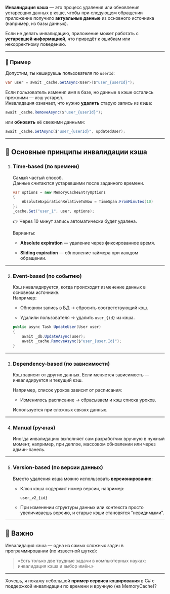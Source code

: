 **Инвалидация кэша** — это процесс удаления или обновления устаревших данных в кэше, чтобы при следующем обращении приложение получило **актуальные данные** из основного источника (например, из базы данных).

Если не делать инвалидацию, приложение может работать с **устаревшей информацией**, что приведёт к ошибкам или некорректному поведению.

---

### 🔹 Пример

Допустим, ты кешируешь пользователя по `userId`:

```csharp
var user = await _cache.GetAsync<User>($"user_{userId}");
```

Если пользователь изменил имя в базе, но данные в кэше остались прежними — кэш устарел.  
Инвалидация означает, что нужно **удалить** старую запись из кэша:

```csharp
await _cache.RemoveAsync($"user_{userId}");
```

или **обновить** её свежими данными:

```csharp
await _cache.SetAsync($"user_{userId}", updatedUser);
```

---

## 🔸 Основные принципы инвалидации кэша

1. ### **Time-based (по времени)**
    
    Самый частый способ.  
    Данные считаются устаревшими после заданного времени.
    
    ```csharp
    var options = new MemoryCacheEntryOptions
    {
        AbsoluteExpirationRelativeToNow = TimeSpan.FromMinutes(10)
    };
    _cache.Set("user_1", user, options);
    ```
    
    👉 Через 10 минут запись автоматически будет удалена.
    
    Варианты:
    
    - **Absolute expiration** — удаление через фиксированное время.
        
    - **Sliding expiration** — обновление таймера при каждом обращении.
        

---

2. ### **Event-based (по событию)**
    
    Кэш инвалидируется, когда происходит изменение данных в основном источнике.  
    Например:
    
    - Обновили запись в БД → сбросить соответствующий кэш.
        
    - Удалили пользователя → удалить `user_{id}` из кэша.
        
    
    ```csharp
    public async Task UpdateUser(User user)
    {
        await _db.UpdateAsync(user);
        await _cache.RemoveAsync($"user_{user.Id}");
    }
    ```
    

---

3. ### **Dependency-based (по зависимости)**
    
    Кэш зависит от других данных. Если меняется зависимость — инвалидируется и текущий кэш.
    
    Например, список уроков зависит от расписания:
    
    - Изменилось расписание → сбрасываем и кэш списка уроков.
        
    
    Используется при сложных связях данных.
    

---

4. ### **Manual (ручная)**
    
    Иногда инвалидацию выполняет сам разработчик вручную в нужный момент, например, при деплое, массовом обновлении или через админ-панель.
    

---

5. ### **Version-based (по версии данных)**
    
    Вместо удаления кэша можно использовать **версионирование**:
    
    - Ключ кэша содержит номер версии, например:
        
        ```
        user_v2_{id}
        ```
        
    - При изменении структуры данных или контекста просто увеличиваешь версию, и старые кэши становятся “невидимыми”.
        

---

## 🔹 Важно

Инвалидация кэша — одна из самых сложных задач в программировании (по известной шутке):

> «Есть только две трудные задачи в компьютерных науках: инвалидация кэша и выбор имён.»

---

Хочешь, я покажу небольшой **пример сервиса кэширования** в C# с поддержкой инвалидации по времени и вручную (на MemoryCache)?